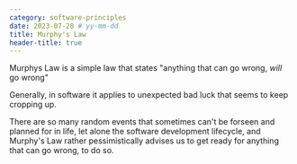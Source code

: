 ```yaml
---
category: software-principles
date: 2023-07-28 # yy-mm-dd
title: Murphy's Law
header-title: true
---
```

Murphys Law is a simple law that states "anything that can go wrong, *will* go wrong"

Generally, in software it applies to unexpected bad luck that seems to keep cropping up.

There are so many random events that sometimes can't be forseen and planned for in life, let alone the software development lifecycle, and Murphy's Law rather pessimistically advises us to get ready for anything that can go wrong, to do so.